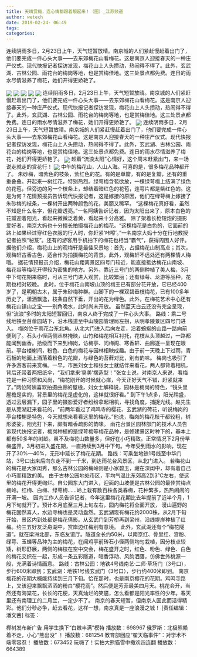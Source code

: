 ```yaml
---
title: 天晴赏梅，连心情都跟着靓起来！（图）_江苏频道
author: wetech
date: 2019-02-24- 06:49
tags: 
categories: 
---
```

连续阴雨多日，2月23日上午，天气短暂放晴。南京城的人们紧赶慢赶着出门了，他们要完成一件心头大事——去东郊梅花山看梅花。这是南京人迎接春天的一种庄严仪式。现代快报记者探访发现，梅花山上人头攒动，热闹得不得了。此外，玄武湖、古林公园、雨花台的梅岗等地，也是赏梅佳地。这三处景点都免费。连日的雨水尽情滋养了梅花，她们开得更娇艳了。
<!-- more -->
                
<img align="center" border="0" src="http://p2.ifengimg.com/a/2019_09/d6d4d4363a2c27d_size156_w600_h356.jpg" />
                
<img align="center" border="0" src="http://p3.ifengimg.com/a/2019_09/46e522a64b80309_size145_w600_h426.jpg" />
            
<img align="center" border="0" src="http://p0.ifengimg.com/a/2019_09/50ccf9156ea48a9_size137_w600_h337.jpg" />
<img align="center" border="0" src="http://p2.ifengimg.com/a/2019_09/846695b01159c42_size67_w600_h391.jpg" />
<img align="center" border="0" src="http://p0.ifengimg.com/a/2019_09/af866e492d4b0a3_size68_w600_h375.jpg" />
连续阴雨多日，2月23日上午，天气短暂放晴。南京城的人们紧赶慢赶着出门了，他们要完成一件心头大事——去东郊梅花山看梅花。这是南京人迎接春天的一种庄严仪式。现代快报记者探访发现，梅花山上人头攒动，热闹得不得了。此外，玄武湖、古林公园、雨花台的梅岗等地，也是赏梅佳地。这三处景点都免费。连日的雨水尽情滋养了梅花，她们开得更娇艳了。
<img align="center" border="0" src="http://p3.ifengimg.com/a/2019_09/d8c23074e106a44_size77_w600_h413.jpg" />
连续阴雨多日，2月23日上午，天气短暂放晴。南京城的人们紧赶慢赶着出门了，他们要完成一件心头大事——去东郊梅花山看梅花。这是南京人迎接春天的一种庄严仪式。现代快报记者探访发现，梅花山上人头攒动，热闹得不得了。此外，玄武湖、古林公园、雨花台的梅岗等地，也是赏梅佳地。这三处景点都免费。连日的雨水尽情滋养了梅花，她们开得更娇艳了。
<img align="center" border="0" src="http://p3.ifengimg.com/a/2019_09/e29c149dc71b10c_size77_w600_h402.jpg" />
趁着“流浪太阳”心情好，这个周末赶紧出门，来一场说走就走的赏花行！
<img align="center" border="0" src="http://p2.ifengimg.com/a/2016/0810/204c433878d5cf9size1_w16_h16.png" />
中午的梅花山，人山人海。可喜的是，很多梅花品种都开了。
朱砂梅，暗紫色的枝条，紫红色的花。有的是单瓣，有的是复瓣，还有的重重叠叠。开起来一树红花，特别热烈。绿萼梅含苞欲放，一棵绿萼梅上结满了绿色的花苞，但旁边的另一个枝条上，却结着暗红色的花苞，连萼片都是紫红色的。这是为何？花情预报员告诉现代快报记者，这是嫁接的原因，他们在绿萼梅上嫁接了朱砂梅的枝条，一棵树开出两种颜色的花，美丽又稀罕。
“这棵梅花真好看，虽然不知是什么名字，但花瓣透亮。”一名阿姨告诉记者，因为太阳出来了，原本白色的花瓣迎着阳光，看起来微微泛着黄，看起来十分高雅。
除了架着长枪短炮的摄影爱好者，南京大妈也十分擅长拍摄梅花山的梅花。“这棵梅花是白色的，它面前的路上如果经过穿红色衣服的行人时，你赶紧‘咔嚓’。”一名南京大妈十分在行地教授记者拍照“秘笈”。还有的游客用手机拍下的梅花也相当“霸气”，获得周围人好评。据他们介绍，梅花山上的观梅轩是最佳采景地：首先，占据梅花山制高点；其次，观梅轩古香古色，适合作为拍摄梅花的背景。此外，观梅轩不远处还有两棵情人梅哦。
据花情预报员介绍，梅花山距离景区四号门较近，能直接抵达梅花山南坡、梅花谷等梅花开得较为密集的地方。另外，靠近三号门的两侧种植了美人梅，3月中下旬花期来临时，可从三号门进入观赏，比较繁丽；还有绿萼、龙游等品种，花期也相对较晚。
此时，位于梅花山南坡山顶的梅王已有部分花开放，它已经400岁了，是明朝古木，属于朱砂梅种群。山脚下的一棵双碧垂枝梅花，已有100多年历史了，潇洒飘逸，枝条自然下垂，开出的花为绿色。此外，在梅花艺术中心还有梅花山镇山之宝——别角晚水，此时尚未开放。
虽然蓝天白云还没有完全呈现，但“流浪”多时的太阳短暂回归，南京人终于完成了一件心头大事。
路线：乘二号线地铁至苜蓿园站下，沿木栈道至中山陵园管理局左拐，从明孝陵景区四号门进入。
梅岗位于雨花台东北角。从北大门进入后向左走，沿着蜿蜒的山路一路向前便到了。石头小径两侧丛林掩映，山竹和梅花相互衬托，花枝从头顶越过，一路都能闻到幽香。拾级而下来到梅岗，访梅亭、问梅阁、寒香轩、曲廊逐一呈现在眼前。亭台楼榭间，粉色、白色的梅花与园林相映成趣。由于前一天晚上下过雨，青石板的地面上洒落着粉色的花瓣，与绿色的苔藓对比，别有韵味。
梅岗也吸引了许多游客前来赏梅。一早，市民刘女士和张女士就结伴来看花，两人都背着相机，背后还带着两把纸伞，“我们拿来‘臭美’摆造型！”张女士说，对南京人来说，看梅花是一种习惯和风尚，“梅花刚开的时候就心痒，今天正好天气不错，赶紧就来了。”两位阿姨喜欢拍摄曲廊的屋檐，刘女士解释说，园林是梅岗的特色，“镜头里屋檐是实的，背景里的梅花是虚化的，这样就很好看。”
到下午1点多，阳光稍盛，透过云层漏下，园子里的摄影爱好者纷纷拿起相机，寻找角度，捕捉光线。赵先生是从芜湖赶来看花的，“前两年看过了鸡鸣寺的樱花、玄武湖的荷花，听说梅岗的亭台楼榭是特色，今天就想来看看这里的梅花。”他说，梅岗的梅花枝干都较粗，树形婆娑，阳光打下来，颇有暗香疏影的韵味。
雨花台景区园林部门的技术人员告诉现代快报记者，梅岗种植的是绿萼梅等梅花品种，是修建景区时种下的，基本上都有50多年的树龄。虽不及梅花山数量多，但好在小巧精致。正常情况下2月份早梅盛开，3月初进入盛花期，一直持续到3月中下旬。今年受到雨水的影响，现在开了30%—40%，无形中延长了梅花花期。
路线：可乘坐地铁1号线至中华门站，3号口出来后向东走不到一千米，到达雨花台风景区，从北门进入。
若梅花山的梅花是大家闺秀，那么古林公园的梅岭则是小家碧玉，藏在深闺中，却有着自己小巧而精致的美。
由于古林公园地处市区，平均气温比东郊高2到3℃左右，使这里的梅花开得更绚烂。自公园东大门进入，迎面的山坡便是古林公园的最佳赏梅点梅岭。红梅、白梅、绿萼梅……岭上栽有数百株各类春梅，花种繁多，热热闹闹的开满一坡。
园内工作人员告诉记者，今年这里梅花花期比去年提前了近半个月，1月下旬就开了。预计本月底至三月上旬左右，园内梅花将全面开放，
漫山遍野的梅花固然喜人，水边寻梅也是灵动盎然。玄武湖现有梅花约2000株，从2月下旬开始，景区内到处都是梅花倩影。从玄武门到芳桥再到梁州，沿线堤岸种植了红梅。约三五好友泛舟湖中，赏岸边红梅别有意境。
此外，玄武湖还有个“梅花隧道”。就在梁洲北部，东临友谊厅。隧道全长约50米，以南京红、骨里红、宫粉、绿萼、玉蝶等品种为主的梅花，在闻鸡亭前砖石小径两侧均匀栽植，因分枝点较矮，树形舒展，两侧的梅枝在空中交会，梅花盛开之时，红色、粉色、绿色、白色的梅花交织在一起，形成一条五彩隧道，暗香浮动、风韵洒落，仿佛世外桃源一般，充满着诗情画意。
路线：古林公园：地铁4号线南艺·二师·草场门（3号口），步行600米即到；玄武湖：地铁1号线玄武门（3号口），步行约400米即到。
南京梅花的花期大概能持续到三月下旬。恰在那时，也是南京樱花的花期。鸡鸣寺路上，又该迎来飘飘洒洒的粉白“樱花雨”。然后便是芳菲最美四月天。桃花会开，当然还有海棠花，长长的花梗，天真灿烂的笑靥，怎么看都是阳光率性的少年。春天里还有南理工的二月兰，一定少不了。
南京的春天短暂，但南京人因此而活得精彩。他们分秒必争，赶去看花，这样一想，南京真是一座浪漫之城！
[责任编辑：潘文茜]
标签：
 
 
             
椰树发布新广告 用学生换下“白嫩丰满”模特
播放数：698967
俄罗斯：北极熊赖着不走，小心“熊出没” ！
播放数：681254
教育部回应“翟天临事件”：对学术不端零容忍！
播放数：673452
玩嗨了！实拍大熊猫雪中撒欢四连翻
播放数：664389
